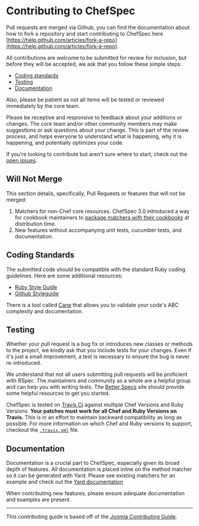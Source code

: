 Contributing to ChefSpec
========================
Pull requests are merged via Github, you can find the documentation about how to fork a repository and start contributing to ChefSpec here [https://help.github.com/articles/fork-a-repo](https://help.github.com/articles/fork-a-repo).

All contributions are welcome to be submitted for review for inclusion, but before they will be accepted, we ask that you follow these simple steps:

* [Coding standards](#coding-standards)
* [Testing](#testing)
* [Documentation](#documentation)

Also, please be patient as not all items will be tested or reviewed immediately by the core team.

Please be receptive and responsive to feedback about your additions or changes. The core team and/or other community members may make suggestions or ask questions about your change. This is part of the review process, and helps everyone to understand what is happening, why it is happening, and potentially optimizes your code.

If you're looking to contribute but aren't sure where to start, check out the [open issues](https://github.com/sethvargo/chefspec/issues?state=open).


Will Not Merge
--------------
This section details, specifically, Pull Requests or features that will _not_ be merged:

1. Matchers for non-Chef core resources. ChefSpec 3.0 introduced a way for cookbook maintainers to [package matchers _with_ their cookbooks](https://github.com/sethvargo/chefspec#packaging-custom-matchers) at distribution time.
2. New features without accompanying unit tests, cucumber tests, and documentation.


Coding Standards
----------------
The submitted code should be compatible with the standard Ruby coding guidelines. Here are some additional resources:

 * [Ruby Style Guide](https://github.com/bbatsov/ruby-style-guide)
 * [Github Styleguide](https://github.com/styleguide/ruby)

There is a tool called [Cane](https://github.com/square/cane) that allows you to validate your code's ABC complexity and documentation.


Testing
-------
Whether your pull request is a bug fix or introduces new classes or methods to the project, we kindly ask that you include tests for your changes. Even if it's just a small improvement, a test is necessary to ensure the bug is never re-introduced.

We understand that not all users submitting pull requests will be proficient with RSpec. The maintainers and community as a whole are a helpful group and can help you with writing tests. The [Better Specs](http://betterspecs.org/) site should provide some helpful resources to get you started.

ChefSpec is tested on [Travis CI](https://travis-ci.org/sethvargo/chefspec) against multiple Chef Versions and Ruby Versions. **Your patches must work for all Chef and Ruby Versions on Travis.** This is in an effort to maintain backward compatibility as long as possible. For more information on which Chef and Ruby versions to support, checkout the [`.travis.yml`](https://github.com/sethvargo/chefspec/blob/master/.travis.yml) file.


Documentation
-------------
Documentation is a crucial part to ChefSpec, especially given its broad depth of features. All documentation is placed inline on the method matcher so it can be generated with Yard. Please see existing matchers for an example and check out the [Yard documentation](http://yardoc.info)

When contributing new features, please ensure adequate documentation and examples are present.

---
This contributing guide is based off of the [Joomla Contributing Guide](https://raw.github.com/joomla/joomla-framework/master/CONTRIBUTING.markdown).

